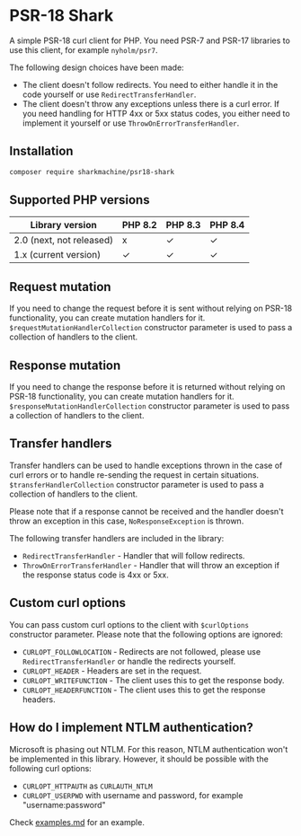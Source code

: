 # PSR-18 Shark

A simple PSR-18 curl client for PHP. You need PSR-7 and PSR-17 libraries to use this client, for example `nyholm/psr7`.

The following design choices have been made:

- The client doesn't follow redirects. You need to either handle it in the code yourself or use `RedirectTransferHandler`.
- The client doesn't throw any exceptions unless there is a curl error. If you need handling for HTTP 4xx or 5xx status codes, you either need to implement it yourself or use `ThrowOnErrorTransferHandler`.

## Installation

```bash
composer require sharkmachine/psr18-shark
```

## Supported PHP versions

| Library version          | PHP 8.2 | PHP 8.3 | PHP 8.4  |
|--------------------------|---------|---------|----------|
| 2.0 (next, not released) | x       | ✓       | ✓        |
| 1.x (current version)    | ✓       | ✓       | ✓        |

## Request mutation

If you need to change the request before it is sent without relying on PSR-18 functionality, you can create mutation handlers for it. `$requestMutationHandlerCollection` constructor parameter is used to pass a collection of handlers to the client.

## Response mutation

If you need to change the response before it is returned without relying on PSR-18 functionality, you can create mutation handlers for it. `$responseMutationHandlerCollection` constructor parameter is used to pass a collection of handlers to the client.

## Transfer handlers

Transfer handlers can be used to handle exceptions thrown in the case of curl errors or to handle re-sending the request in certain situations. `$transferHandlerCollection` constructor parameter is used to pass a collection of handlers to the client.

Please note that if a response cannot be received and the handler doesn't throw an exception in this case, `NoResponseException` is thrown.

The following transfer handlers are included in the library:

- `RedirectTransferHandler` - Handler that will follow redirects.
- `ThrowOnErrorTransferHandler` - Handler that will throw an exception if the response status code is 4xx or 5xx.

## Custom curl options

You can pass custom curl options to the client with `$curlOptions` constructor parameter. Please note that the following options are ignored:

- `CURLOPT_FOLLOWLOCATION` - Redirects are not followed, please use `RedirectTransferHandler` or handle the redirects yourself.
- `CURLOPT_HEADER` - Headers are set in the request.
- `CURLOPT_WRITEFUNCTION` - The client uses this to get the response body.
- `CURLOPT_HEADERFUNCTION` - The client uses this to get the response headers.

## How do I implement NTLM authentication?

Microsoft is phasing out NTLM. For this reason, NTLM authentication won't be implemented in this library. However, it should be possible with the following curl options:

- `CURLOPT_HTTPAUTH` as `CURLAUTH_NTLM`
- `CURLOPT_USERPWD` with username and password, for example "username:password"

Check [examples.md](examples.md) for an example.
